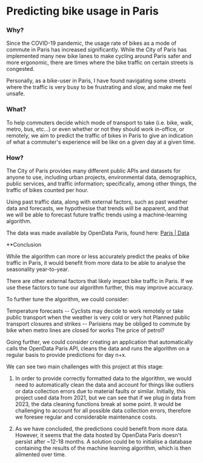 **Predicting bike usage in Paris**
===
### Why?

Since the COVID-19 pandemic, the usage rate of bikes as a mode of commute in Paris has increased significantly. 
While the City of Paris has implemented many new bike lanes to make cycling around Paris safer and more ergonomic, there are times where the bike traffic on certain streets is congested.

Personally, as a bike-user in Paris, I have found navigating some streets where the traffic is very busy to be frustrating and slow, and make me feel unsafe. 

### What?

To help commuters decide which mode of transport to take (i.e. bike, walk, metro, bus, etc...) or even whether or not they should work in-office, or remotely, we aim to predict the traffic of bikes in Paris to give an indication of what a commuter's experience will be like on a given day at a given time. 

### How?

The City of Paris provides many different public APIs and datasets for anyone to use, including urban projects, environmental data, demographics, public services, and traffic information; specifically, among other things, the traffic of bikes counted per hour. 

Using past traffic data, along with external factors, such as past weather data and forecasts, we hypothesise that trends will be apparent, and that we will be able to forecast future traffic trends using a machine-learning algorithm. 

The data was made available by OpenData Paris, found here: [Paris | Data][1]

**Conclusion 

While the algorithm can more or less accurately predict the peaks of bike traffic in Paris, it would benefit from more data to be able to analyse the seasonality year-to-year.

There are other external factors that likely impact bike traffic in Paris. If we use these factors to tune our algorithm further, this may improve accuracy.

To further tune the algorithm, we could consider:

Temperature forecasts -- Cyclists may decide to work remotely or take public transport when the weather is very cold or very hot
Planned public transport closures and strikes -- Parisiens may be obliged to commute by bike when metro lines are closed for works
The price of petrol?

Going further, we could consider creating an application that automatically calls the OpenData Paris API, cleans the data and runs the algorithm on a regular basis to provide predictions for day n+x.

We can see two main challenges with this project at this stage: 
1. In order to provide correctly formatted data to the algorithm, we would need to automatically clean the data and account for things like outliers or data collection errors due to material faults or similar.  Initially, this project used data from 2021, but we can see that if we plug in data from 2023, the data cleaning functions break at some point.  It would be challenging to account for all possible data collection errors, therefore we foresee regular and considerable maintenance costs.

2. As we have concluded, the predictions could benefit from more data. However, it seems that the data hosted by OpenData Paris doesn't persist after ~12-18 months.  A solution could be to initialise a database containing the results of the machine learning algorithm, which is then alimented over time. 

[1]: https://opendata.paris.fr/explore/dataset/comptage-velo-donnees-compteurs/information/?disjunctive.id_compteur&disjunctive.nom_compteur&disjunctive.id&disjunctive.name
